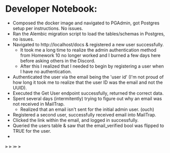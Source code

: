 # Developer Notebook:
* Composed the docker image and navigated to PGAdmin, got Postgres setup per instructions. No issues.
* Ran the Alembic migration script to load the tables/schemas in Postgres, no issues.
* Navigated to http://localhost/docs & registered a new user successfully.
    * It took me a long time to realize the admin authentication method from Homework 10 no longer worked and I burned a few days here before asking others in the Discord.
    * After this I realized that I needed to begin by registering a user when I have no authentication.
* Authenticated the user via the email being the 'user id' (I'm not proud of how long it took me to realize that the user ID was the email and not the UUID).
* Executed the Get User endpoint successfully, returned the correct data.
* Spent several days (intermitently) trying to figure out why an email was not received in MailTrap.
    * Realized that an email isn't sent for the initial admin user. (ouch)
* Registered a second user, successfully received email into MailTrap.
* Clicked the link within the email, and logged in successfully.
* Queried the users table & saw that the email_verified bool was flipped to TRUE for the user.
* 

⫸ 
⪢
⪼
⪫
